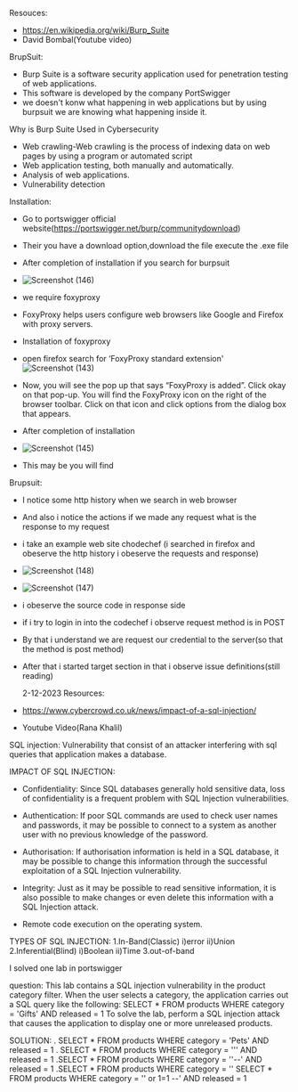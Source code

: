 
Resouces:
* https://en.wikipedia.org/wiki/Burp_Suite
* David Bombal(Youtube video)
  
BrupSuit:
* Burp Suite is a software security application used for penetration testing of web applications.
* This software is developed by the company PortSwigger
* we doesn't konw what happening in web applications but by using burpsuit we are knowing what happening inside it.
  
Why is Burp Suite Used in Cybersecurity 
* Web crawling-Web crawling is the process of indexing data on web pages by using a program or automated script
* Web application testing, both manually and automatically.
* Analysis of web applications.
* Vulnerability detection

Installation:

* Go to portswigger official website(https://portswigger.net/burp/communitydownload)
* Their you have a download option,download the file execute the .exe file
* After completion of installation if you search for burpsuit
* ![Screenshot (146)](https://github.com/Yamunasri1825/Yamunasri1825/assets/131263371/d078152a-1468-4c54-8108-c9a7a2249096)

* we require foxyproxy
* FoxyProxy helps users configure web browsers like Google and Firefox with proxy servers.
* Installation of foxyproxy
* open firefox search for ‘FoxyProxy standard extension'
  ![Screenshot (143)](https://github.com/Yamunasri1825/Yamunasri1825/assets/131263371/b4041cf5-b321-4d8a-bff0-3b8e207d0413)
 * Now, you will see the pop up that says “FoxyProxy is added”. Click okay on that pop-up. You will find the FoxyProxy icon on the right of the browser toolbar. Click on that icon and click options from the dialog box that appears.
 * After completion of installation
 * ![Screenshot (145)](https://github.com/Yamunasri1825/Yamunasri1825/assets/131263371/8fd10a95-82dd-42f4-9dea-aa47f8b151eb)
 * This may be you will find
   
Brupsuit:
* I notice some http history when we search in web browser
* And also i notice the actions if we made any request what is the response to my request
* i take an example web site chodechef (i searched in firefox and obeserve the http history i obeserve the requests and response)
* ![Screenshot (148)](https://github.com/Yamunasri1825/Yamunasri1825/assets/131263371/f120ca4c-8e56-4aee-8119-7c8e69cf8d6c)

* ![Screenshot (147)](https://github.com/Yamunasri1825/Yamunasri1825/assets/131263371/00bfd142-af73-4a24-9039-c9fe99898eda)
* i obeserve the source code in response side
* if i try to login in into the codechef i observe request method is in POST
* By that i understand we are request our credential to the server(so that the method is post method)
* After that i started target section in that i observe issue definitions(still reading)
  
  2-12-2023
Resources:
* https://www.cybercrowd.co.uk/news/impact-of-a-sql-injection/
* Youtube Video(Rana Khalil)
  
SQL  injection:
  Vulnerability that consist of an attacker interfering with sql queries that application makes a database.

IMPACT OF SQL INJECTION:

* Confidentiality: Since SQL databases generally hold sensitive data, loss of confidentiality is a frequent problem with SQL Injection vulnerabilities.
* Authentication: If poor SQL commands are used to check user names and passwords, it may be possible to connect to a system as another user with no previous knowledge of the password.
* Authorisation: If authorisation information is held in a SQL database, it may be possible to change this information through the successful exploitation of a SQL Injection vulnerability.
* Integrity: Just as it may be possible to read sensitive information, it is also possible to make changes or even delete this information with a SQL Injection attack.
  
* Remote code execution on the operating system.

TYPES OF SQL INJECTION:
1.In-Band(Classic)
   i)error
   ii)Union
2.Inferential(Blind)
 i)Boolean
 ii)Time
3.out-of-band

I solved one lab in portswigger

question:
This lab contains a SQL injection vulnerability in the product category filter. When the user selects a category, the application carries out a SQL query like the following:
SELECT * FROM products WHERE category = 'Gifts' AND released = 1
To solve the lab, perform a SQL injection attack that causes the application to display one or more unreleased products.

SOLUTION:
. SELECT * FROM products WHERE category = 'Pets' AND released = 1
. SELECT * FROM products WHERE category = ''' AND released = 1
.SELECT * FROM products WHERE category = ''--' AND released = 1
.SELECT * FROM products WHERE category = ''
SELECT * FROM products WHERE category = '' or 1=1 --' AND released = 1
